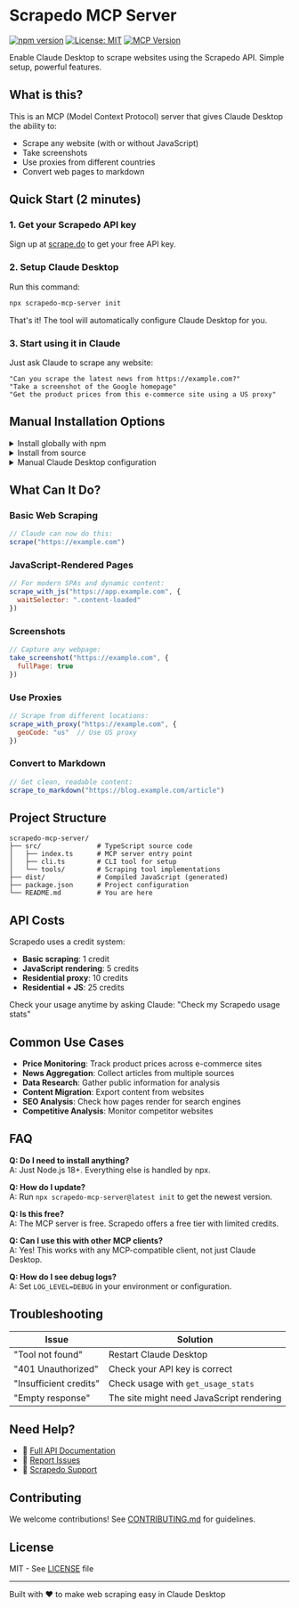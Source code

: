 # Scrapedo MCP Server

[![npm version](https://img.shields.io/npm/v/scrapedo-mcp-server)](https://www.npmjs.com/package/scrapedo-mcp-server)
[![License: MIT](https://img.shields.io/badge/License-MIT-yellow.svg)](https://opensource.org/licenses/MIT)
[![MCP Version](https://img.shields.io/badge/MCP-1.0.0-green)](https://modelcontextprotocol.io)

Enable Claude Desktop to scrape websites using the Scrapedo API. Simple setup, powerful features.

## What is this?

This is an MCP (Model Context Protocol) server that gives Claude Desktop the ability to:
- Scrape any website (with or without JavaScript)
- Take screenshots
- Use proxies from different countries
- Convert web pages to markdown

## Quick Start (2 minutes)

### 1. Get your Scrapedo API key
Sign up at [scrape.do](https://scrape.do) to get your free API key.

### 2. Setup Claude Desktop

Run this command:
```bash
npx scrapedo-mcp-server init
```

That's it! The tool will automatically configure Claude Desktop for you.

### 3. Start using it in Claude

Just ask Claude to scrape any website:
```
"Can you scrape the latest news from https://example.com?"
"Take a screenshot of the Google homepage"
"Get the product prices from this e-commerce site using a US proxy"
```

## Manual Installation Options

<details>
<summary>Install globally with npm</summary>

```bash
npm install -g scrapedo-mcp-server
scrapedo-mcp init
```
</details>

<details>
<summary>Install from source</summary>

```bash
git clone https://github.com/umutc/scrapedo-mcp-server.git
cd scrapedo-mcp-server
npm install
npm run build
```
</details>

<details>
<summary>Manual Claude Desktop configuration</summary>

Add to `~/Library/Application Support/Claude/claude_desktop_config.json`:

```json
{
  "mcpServers": {
    "scrapedo": {
      "command": "npx",
      "args": ["scrapedo-mcp-server", "start"],
      "env": {
        "SCRAPEDO_API_KEY": "your_api_key_here"
      }
    }
  }
}
```
</details>

## What Can It Do?

### Basic Web Scraping
```javascript
// Claude can now do this:
scrape("https://example.com")
```

### JavaScript-Rendered Pages
```javascript
// For modern SPAs and dynamic content:
scrape_with_js("https://app.example.com", {
  waitSelector: ".content-loaded"
})
```

### Screenshots
```javascript
// Capture any webpage:
take_screenshot("https://example.com", {
  fullPage: true
})
```

### Use Proxies
```javascript
// Scrape from different locations:
scrape_with_proxy("https://example.com", {
  geoCode: "us"  // Use US proxy
})
```

### Convert to Markdown
```javascript
// Get clean, readable content:
scrape_to_markdown("https://blog.example.com/article")
```

## Project Structure

```
scrapedo-mcp-server/
├── src/              # TypeScript source code
│   ├── index.ts      # MCP server entry point
│   ├── cli.ts        # CLI tool for setup
│   └── tools/        # Scraping tool implementations
├── dist/             # Compiled JavaScript (generated)
├── package.json      # Project configuration
└── README.md         # You are here
```

## API Costs

Scrapedo uses a credit system:
- **Basic scraping**: 1 credit
- **JavaScript rendering**: 5 credits
- **Residential proxy**: 10 credits
- **Residential + JS**: 25 credits

Check your usage anytime by asking Claude: "Check my Scrapedo usage stats"

## Common Use Cases

- **Price Monitoring**: Track product prices across e-commerce sites
- **News Aggregation**: Collect articles from multiple sources
- **Data Research**: Gather public information for analysis
- **Content Migration**: Export content from websites
- **SEO Analysis**: Check how pages render for search engines
- **Competitive Analysis**: Monitor competitor websites

## FAQ

**Q: Do I need to install anything?**  
A: Just Node.js 18+. Everything else is handled by npx.

**Q: How do I update?**  
A: Run `npx scrapedo-mcp-server@latest init` to get the newest version.

**Q: Is this free?**  
A: The MCP server is free. Scrapedo offers a free tier with limited credits.

**Q: Can I use this with other MCP clients?**  
A: Yes! This works with any MCP-compatible client, not just Claude Desktop.

**Q: How do I see debug logs?**  
A: Set `LOG_LEVEL=DEBUG` in your environment or configuration.

## Troubleshooting

| Issue | Solution |
|-------|----------|
| "Tool not found" | Restart Claude Desktop |
| "401 Unauthorized" | Check your API key is correct |
| "Insufficient credits" | Check usage with `get_usage_stats` |
| "Empty response" | The site might need JavaScript rendering |

## Need Help?

- 📖 [Full API Documentation](./API.md)
- 💬 [Report Issues](https://github.com/umutc/scrapedo-mcp-server/issues)
- 📧 [Scrapedo Support](https://scrape.do/contact)

## Contributing

We welcome contributions! See [CONTRIBUTING.md](./CONTRIBUTING.md) for guidelines.

## License

MIT - See [LICENSE](./LICENSE) file

---

Built with ❤️ to make web scraping easy in Claude Desktop
